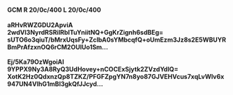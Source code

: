#### GCM R 20/0c/400 L 20/0c/400
**aRHvRWZGDU2ApviA**<br/>**2wdVl3NyrdRSRiIRbITuYniitNQ+GgKrZignh6sdBEg=**<br/>**sUTO6o3qiuT/bMrxUqsFy+ZcIbA0sYMbcqfQ+oUmEzm3Jz8s2E5WBUYRBmPrAfzxnOQ6rCM2OUlUo1Sm...**<br/><br/>
**Ej/5Ka79OzWgoiAI**<br/>**9YPPX9Ny3A8RyQ3UdHovey+nCOCExSjytk2ZVzdYdIQ=**<br/>**XotK2Hz0QdxnzQp8TZKZ/PFGFZpgYN7n8yo87GJVEHVcus7xqLvWlv6x947UN4VlhG1mBl3gkQfJJcyd...**